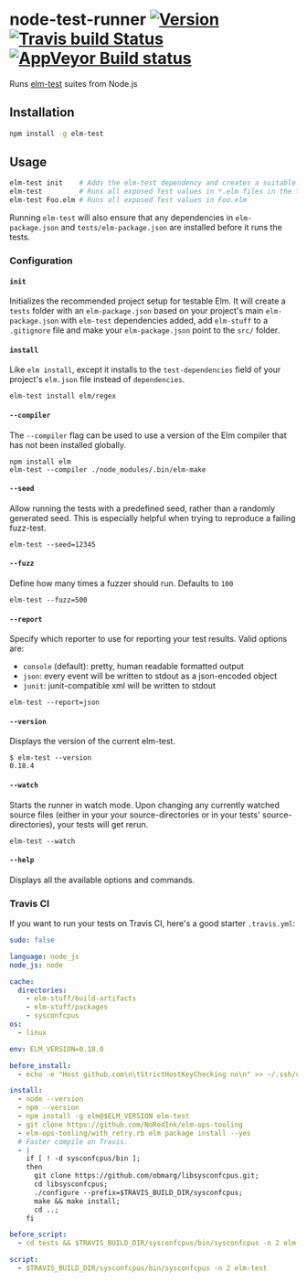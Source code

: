 # node-test-runner [![Version](https://img.shields.io/npm/v/elm-test.svg)](https://www.npmjs.com/package/elm-test) [![Travis build Status](https://travis-ci.org/rtfeldman/node-test-runner.svg?branch=master)](http://travis-ci.org/rtfeldman/node-test-runner) [![AppVeyor Build status](https://ci.appveyor.com/api/projects/status/f2qymrpgdfsad62w/branch/master?svg=true)](https://ci.appveyor.com/project/rtfeldman/node-test-runner/branch/master)


Runs [elm-test](https://github.com/elm-community/elm-test) suites from Node.js

## Installation

```bash
npm install -g elm-test
```

## Usage

```bash
elm-test init    # Adds the elm-test dependency and creates a suitable folder structure
elm-test         # Runs all exposed Test values in *.elm files in the test/ and tests/ directories
elm-test Foo.elm # Runs all exposed Test values in Foo.elm
```

Running `elm-test` will also ensure that any dependencies in `elm-package.json` and `tests/elm-package.json` are installed before it runs the tests.

### Configuration

#### `init`

Initializes the recommended project setup for testable Elm. It will create a `tests` folder with an `elm-package.json` based on your project's main `elm-package.json` with `elm-test` dependencies added, add `elm-stuff` to a `.gitignore` file and make your `elm-package.json` point to the `src/` folder.

#### `install`

Like `elm install`, except it installs to the `test-dependencies` field of your project's `elm.json` file instead of `dependencies`.

```
elm-test install elm/regex
```

#### `--compiler`

The `--compiler` flag can be used to use a version of the Elm compiler that
has not been installed globally.

```
npm install elm
elm-test --compiler ./node_modules/.bin/elm-make
```

#### `--seed`

Allow running the tests with a predefined seed, rather than a randomly generated seed. This is especially helpful when trying to reproduce a failing fuzz-test.

```
elm-test --seed=12345
```

#### `--fuzz`

Define how many times a fuzzer should run. Defaults to `100`

```
elm-test --fuzz=500
```

#### `--report`

Specify which reporter to use for reporting your test results. Valid options are:

- `console` (default): pretty, human readable formatted output
- `json`: every event will be written to stdout as a json-encoded object
- `junit`: junit-compatible xml will be written to stdout

```
elm-test --report=json
```

#### `--version`

Displays the version of the current elm-test.

```
$ elm-test --version
0.18.4
```

#### `--watch`

Starts the runner in watch mode. Upon changing any currently watched source
files (either in your your source-directories or in your tests'
source-directories), your tests will get rerun.

```
elm-test --watch
```

#### `--help`

Displays all the available options and commands.

### Travis CI

If you want to run your tests on Travis CI, here's a good starter `.travis.yml`:

```yml
sudo: false

language: node_js
node_js: node

cache:
  directories:
    - elm-stuff/build-artifacts
    - elm-stuff/packages
    - sysconfcpus
os:
  - linux

env: ELM_VERSION=0.18.0

before_install:
  - echo -e "Host github.com\n\tStrictHostKeyChecking no\n" >> ~/.ssh/config

install:
  - node --version
  - npm --version
  - npm install -g elm@$ELM_VERSION elm-test
  - git clone https://github.com/NoRedInk/elm-ops-tooling
  - elm-ops-tooling/with_retry.rb elm package install --yes
  # Faster compile on Travis.
  - |
    if [ ! -d sysconfcpus/bin ];
    then
      git clone https://github.com/obmarg/libsysconfcpus.git;
      cd libsysconfcpus;
      ./configure --prefix=$TRAVIS_BUILD_DIR/sysconfcpus;
      make && make install;
      cd ..;
    fi

before_script:
  - cd tests && $TRAVIS_BUILD_DIR/sysconfcpus/bin/sysconfcpus -n 2 elm-make --yes Tests.elm && cd ..

script:
  - $TRAVIS_BUILD_DIR/sysconfcpus/bin/sysconfcpus -n 2 elm-test

```
